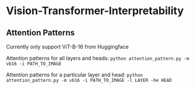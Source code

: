 # Vision-Transformer-Interpretability

## Attention Patterns
Currently only support ViT-B-16 from Huggingface

Attention patterns for all layers and heads:
`python attention_pattern.py -m vb16 -i PATH_TO_IMAGE`

Attention patterns for a particular layer and head:
`python attention_pattern.py -m vb16 -i PATH_TO_IMAGE -l LAYER -he HEAD`

